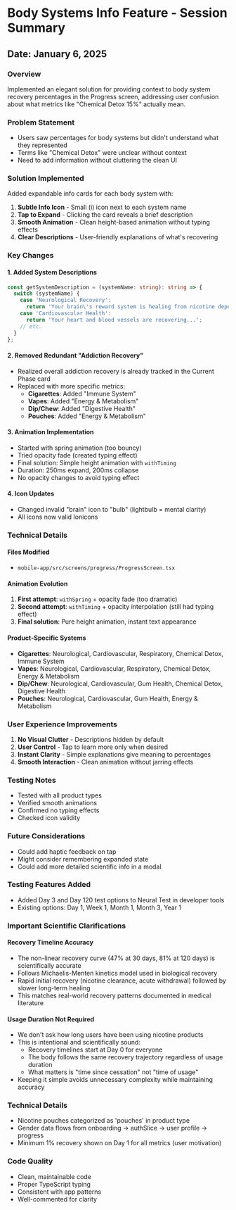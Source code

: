 # Body Systems Info Feature - Session Summary

## Date: January 6, 2025

### Overview
Implemented an elegant solution for providing context to body system recovery percentages in the Progress screen, addressing user confusion about what metrics like "Chemical Detox 15%" actually mean.

### Problem Statement
- Users saw percentages for body systems but didn't understand what they represented
- Terms like "Chemical Detox" were unclear without context
- Need to add information without cluttering the clean UI

### Solution Implemented
Added expandable info cards for each body system with:
1. **Subtle Info Icon** - Small (i) icon next to each system name
2. **Tap to Expand** - Clicking the card reveals a brief description
3. **Smooth Animation** - Clean height-based animation without typing effects
4. **Clear Descriptions** - User-friendly explanations of what's recovering

### Key Changes

#### 1. Added System Descriptions
```typescript
const getSystemDescription = (systemName: string): string => {
  switch (systemName) {
    case 'Neurological Recovery':
      return 'Your brain\'s reward system is healing from nicotine dependence...';
    case 'Cardiovascular Health':
      return 'Your heart and blood vessels are recovering...';
    // etc.
  }
};
```

#### 2. Removed Redundant "Addiction Recovery"
- Realized overall addiction recovery is already tracked in the Current Phase card
- Replaced with more specific metrics:
  - **Cigarettes**: Added "Immune System"
  - **Vapes**: Added "Energy & Metabolism"
  - **Dip/Chew**: Added "Digestive Health"
  - **Pouches**: Added "Energy & Metabolism"

#### 3. Animation Implementation
- Started with spring animation (too bouncy)
- Tried opacity fade (created typing effect)
- Final solution: Simple height animation with `withTiming`
- Duration: 250ms expand, 200ms collapse
- No opacity changes to avoid typing effect

#### 4. Icon Updates
- Changed invalid "brain" icon to "bulb" (lightbulb = mental clarity)
- All icons now valid Ionicons

### Technical Details

#### Files Modified
- `mobile-app/src/screens/progress/ProgressScreen.tsx`

#### Animation Evolution
1. **First attempt**: `withSpring` + opacity fade (too dramatic)
2. **Second attempt**: `withTiming` + opacity interpolation (still had typing effect)
3. **Final solution**: Pure height animation, instant text appearance

#### Product-Specific Systems
- **Cigarettes**: Neurological, Cardiovascular, Respiratory, Chemical Detox, Immune System
- **Vapes**: Neurological, Cardiovascular, Respiratory, Chemical Detox, Energy & Metabolism
- **Dip/Chew**: Neurological, Cardiovascular, Gum Health, Chemical Detox, Digestive Health
- **Pouches**: Neurological, Cardiovascular, Gum Health, Energy & Metabolism

### User Experience Improvements
1. **No Visual Clutter** - Descriptions hidden by default
2. **User Control** - Tap to learn more only when desired
3. **Instant Clarity** - Simple explanations give meaning to percentages
4. **Smooth Interaction** - Clean animation without jarring effects

### Testing Notes
- Tested with all product types
- Verified smooth animations
- Confirmed no typing effects
- Checked icon validity

### Future Considerations
- Could add haptic feedback on tap
- Might consider remembering expanded state
- Could add more detailed scientific info in a modal

### Testing Features Added
- Added Day 3 and Day 120 test options to Neural Test in developer tools
- Existing options: Day 1, Week 1, Month 1, Month 3, Year 1

### Important Scientific Clarifications

#### Recovery Timeline Accuracy
- The non-linear recovery curve (47% at 30 days, 81% at 120 days) is scientifically accurate
- Follows Michaelis-Menten kinetics model used in biological recovery
- Rapid initial recovery (nicotine clearance, acute withdrawal) followed by slower long-term healing
- This matches real-world recovery patterns documented in medical literature

#### Usage Duration Not Required
- We don't ask how long users have been using nicotine products
- This is intentional and scientifically sound:
  - Recovery timelines start at Day 0 for everyone
  - The body follows the same recovery trajectory regardless of usage duration
  - What matters is "time since cessation" not "time of usage"
- Keeping it simple avoids unnecessary complexity while maintaining accuracy

### Technical Details
- Nicotine pouches categorized as 'pouches' in product type
- Gender data flows from onboarding → authSlice → user profile → progress
- Minimum 1% recovery shown on Day 1 for all metrics (user motivation)

### Code Quality
- Clean, maintainable code
- Proper TypeScript typing
- Consistent with app patterns
- Well-commented for clarity 